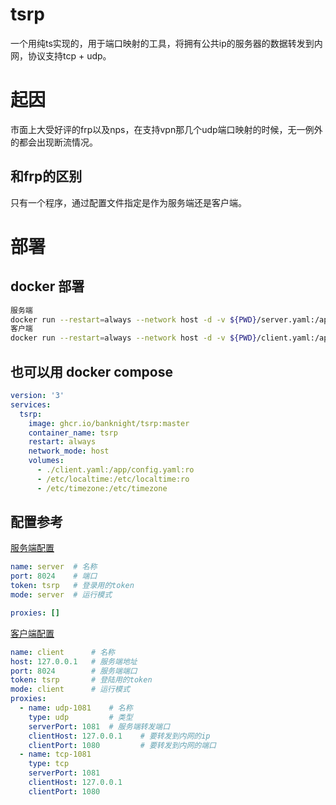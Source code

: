 # tsrp
一个用纯ts实现的，用于端口映射的工具，将拥有公共ip的服务器的数据转发到内网，协议支持tcp + udp。

# 起因
市面上大受好评的frp以及nps，在支持vpn那几个udp端口映射的时候，无一例外的都会出现断流情况。

## 和frp的区别
只有一个程序，通过配置文件指定是作为服务端还是客户端。

# 部署
## docker 部署 
``` bash
服务端
docker run --restart=always --network host -d -v ${PWD}/server.yaml:/app/config.yaml --name tsrps ghcr.io/banknight/tsrp:master
客户端
docker run --restart=always --network host -d -v ${PWD}/client.yaml:/app/config.yaml --name tsrpc ghcr.io/banknight/tsrp:master
```
## 也可以用 docker compose
``` yaml
version: '3'
services:
  tsrp:
    image: ghcr.io/banknight/tsrp:master
    container_name: tsrp
    restart: always
    network_mode: host
    volumes:
      - ./client.yaml:/app/config.yaml:ro
      - /etc/localtime:/etc/localtime:ro
      - /etc/timezone:/etc/timezone
```
## 配置参考
[服务端配置](https://github.com/BanKnight/tsrp/blob/master/server.example.yaml)
```yaml
name: server  # 名称
port: 8024    # 端口
token: tsrp   # 登录用的token
mode: server  # 运行模式

proxies: []  
```
[客户端配置](https://github.com/BanKnight/tsrp/blob/master/client.example.yaml)
```yaml
name: client      # 名称
host: 127.0.0.1   # 服务端地址
port: 8024        # 服务端端口
token: tsrp       # 登陆用的token
mode: client      # 运行模式
proxies:
  - name: udp-1081    # 名称
    type: udp         # 类型
    serverPort: 1081  # 服务端转发端口
    clientHost: 127.0.0.1    # 要转发到内网的ip
    clientPort: 1080         # 要转发到内网的端口
  - name: tcp-1081
    type: tcp
    serverPort: 1081
    clientHost: 127.0.0.1
    clientPort: 1080
```




